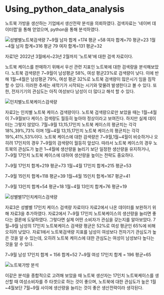 # Using_python_data_analysis

노트북 가방을 생산하는 기업에서 생산전략 분석을 의뢰하였다.
검색자료는 '네이버 데이터랩'을 통해 얻었으며, python을 통해 분석하였다.

![성별별노트북검색량](https://user-images.githubusercontent.com/118033064/219250124-a67955f8-bcb7-4d4b-b71a-9813e8611b29.png)
 7~9월 남자 합계 =174 평균 =58  여자 합계=70   평균=23
 1월~4월 남자 합계=316 평균 79  여자 합계=131  평균=32
 
 자료1은 2022년 3월에서~23년 2월까지 '노트북'에 대한 검색 자료이다.
 
 노트북 케이스를 판매하기 위해서 우선 관련 지표인 노트북에 대한 검색량을 분석해보았다.
 노트북 검색량은 7~9월이 남성평균 58%, 여성 평균23%로 검색량이 낮다.
 이에 반해 1월~4월은 남성평균 79%, 여성 평균 32%로 노트북 검색량이 많은시기 임을 짐작할 수 있다.
 이러한 추세는 새학기가 시작되는 시기와 맞물려 발생한다고 볼 수 있다.
 또한, 전자기기의 관심도는 아직 여성보다 남성이 더 많다고 해석 할 수 있다.

![인치별노트북케이스검색량](https://user-images.githubusercontent.com/118033064/219250136-3b60ccbb-00e1-460d-ab48-31747269fb32.png)

 자료2는 인치별 노트북 케이스 검색량이다.
 노트북 검색량으로만 보았을 때는 1월~4월이 7~9월보다 케이스 검색량도 월등히 높아야 정상이라고 보여진다.
 하지만 실제 데이터는 그렇지 않았다.
 7월~9월 13,15,17인치 노트북 케이스의 평균치는 각각 18%,39%,73%
 이며 1월~4월 13,15,17인치 노트북 케이스의 평균치는 각각 19%,41%,53%이다.
 노트북 케이스에 대한 검색량은 7~9월,1월~4월이 비슷하거나 오히려 17인치의 경우 7~9월의 검색량이 월등히 앞섰다.
 따라서 노트북 케이스의 경우 노트북의 관심도가 높은 1~4월에 생산량을 늘리기 보단 일정한 생산량을 유지하거나, 7~9월 17인치 노트북 케이스에 대하여 생산량을 높이는 전략도 중요하다.
 
 7~9월 17인치 합계=219  평균=73
 1월~4월 17인치 합계=215 평균=53

7~9월 15인치 합계=118  평균=39
1월~4월 15인치 합계=167 평균=41

7~9월 13인치 합계=54  평균=18
1월~4월 13인치 합계=76  평균=19

![성별별17인치케이스검색량](https://user-images.githubusercontent.com/118033064/219250144-07172ece-16c6-4890-8f29-4df35522d9da.png)

자료3은 성별별 17인치 케이스 검색량 자료이다
자료2에서 나온 데이터를 보완하기 위해 자료3을 추가하였다.
자료2에서 7~9월 17인치 노트북케이스의 생산량을 늘리면 좋다는 결론에 도달하였다.
그렇다면 실제 어떤 소비자가 관심을 갖는지를 알아보았다.
7월~9월 남성의 17인치 노트북케이스 검색량 평균은 52%로 여성 평균인 65%에 비해 오히려 낮았다.
자료1에서 노트북검색량 지표를 남성이 여성보다 전자기기 관심도가 높은 것을 알 수 있는데, 오히려 노트북 케이스에 대한 관심도는 여성이 남성보다 높다는 것을 알 수 있다.

7~9월 남성 17인치 합계 = 156 합계=52
7~9월 여성 17인치 합계 = 196 평균=65


![노트북가방 분석](https://user-images.githubusercontent.com/118033064/219249489-66c3990d-0216-4f40-bcda-06b9158d66cc.png)

이같은 분석을 종합적으로 고려해 보았을 때
노트북 생산자는 17인치 노트북케이스를 생산할 때 여성소비자를 주 타겟으로 하는 것이 좋으며, 노트북에 대한 관심도가 높은 1월~4월보단 7월~9월 사이에 생산량을 늘리는 것이 좋은 생산전략이라 생각된다.

